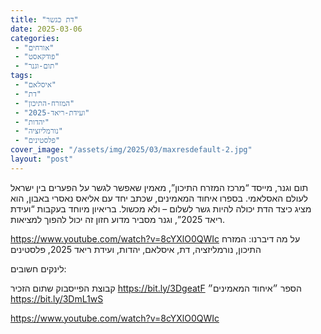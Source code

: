 ```yaml
---
title: "דת כגשר"
date: 2025-03-06
categories: 
 - "אורחים"
 - "פודקאסט"
 - "תום-וגנר"
tags: 
 - "איסלאם"
 - "דת"
 - "המזרח-התיכון"
 - "ועידת-ריאד-2025"
 - "יהדות"
 - "נורמליזציה"
 - "פלסטינים"
cover_image: "/assets/img/2025/03/maxresdefault-2.jpg"
layout: "post"
---
```


תום וגנר, מייסד “מרכז המזרח התיכון”, מאמין שאפשר לגשר על הפערים בין ישראל לעולם האסלאמי. בספרו איחוד המאמינים, שכתב יחד עם אליאס נאסרי באבון, הוא מציג כיצד הדת יכולה להיות גשר לשלום – ולא מכשול. בריאיון מיוחד בעקבות “ועידת ריאד 2025”, וגנר מסביר מדוע חזון זה יכול להפוך למציאות.

<https://www.youtube.com/watch?v=8cYXlO0QWIc>
על מה דיברנו: המזרח התיכון, נורמליזציה, דת, איסלאם, יהדות, ועידת ריאד 2025, פלסטינים

לינקים חשובים:

קבוצת הפייסבוק שתום הזכיר <https://bit.ly/3DgeatF>
הספר ״איחוד המאמינים״ <https://bit.ly/3DmL1wS>

<https://www.youtube.com/watch?v=8cYXlO0QWIc>
